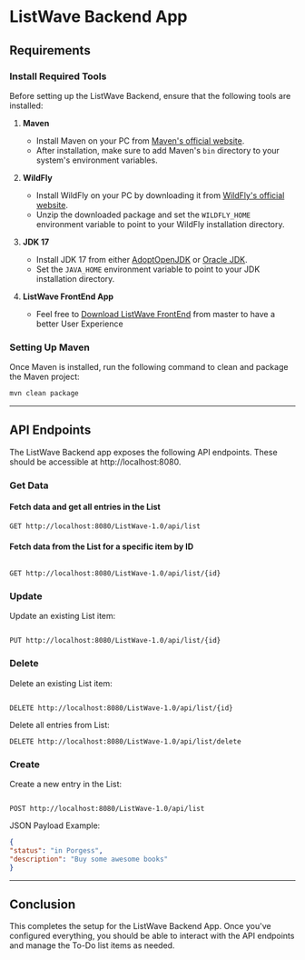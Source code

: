 # ListWave Backend App

## Requirements

### Install Required Tools

Before setting up the ListWave Backend, ensure that the following tools are installed:

1. **Maven**
   - Install Maven on your PC from [Maven's official website](https://maven.apache.org/download.cgi).
   - After installation, make sure to add Maven's `bin` directory to your system's environment variables.

2. **WildFly**
   - Install WildFly on your PC by downloading it from [WildFly's official website](https://wildfly.org/downloads/).
   - Unzip the downloaded package and set the `WILDFLY_HOME` environment variable to point to your WildFly installation directory.

3. **JDK 17**
   - Install JDK 17 from either [AdoptOpenJDK](https://adoptopenjdk.net/) or [Oracle JDK](https://www.oracle.com/java/technologies/javase-jdk17-downloads.html).
   - Set the `JAVA_HOME` environment variable to point to your JDK installation directory.

4. **ListWave FrontEnd App**
	- Feel free to [Download ListWave FrontEnd](https://github.com/ontari/listwave-frontend-app1) from master to have a better User Experience

### Setting Up Maven

Once Maven is installed, run the following command to clean and package the Maven project:

```bash
mvn clean package

```

__________________

## API Endpoints

The ListWave Backend app exposes the following API endpoints. These should be accessible at http://localhost:8080.


### Get Data

#### Fetch data and get all entries in the List


```http
GET http://localhost:8080/ListWave-1.0/api/list

````

#### Fetch data from the List for a specific item by ID

```http

GET http://localhost:8080/ListWave-1.0/api/list/{id}
````

### Update

Update an existing List item:

```http

PUT http://localhost:8080/ListWave-1.0/api/list/{id}
````


### Delete
Delete an existing List item:

```http

DELETE http://localhost:8080/ListWave-1.0/api/list/{id}
```

Delete all entries from List:

```http
DELETE http://localhost:8080/ListWave-1.0/api/list/delete
```


### Create

Create a new entry in the List:
```http

POST http://localhost:8080/ListWave-1.0/api/list
```


JSON Payload Example:
```json
{
"status": "in Porgess",
"description": "Buy some awesome books"
}
```

________________

## Conclusion

This completes the setup for the ListWave Backend App. Once you've configured everything, you should be able to interact with the API endpoints and manage the To-Do list items as needed.
